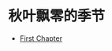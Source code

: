 # 秋叶飘零的季节 
- [First Chapter](https://github.com/494674/-/blob/main/docs/%E7%A7%8B%E5%8F%B6%E9%A3%98%E9%9B%B6%E7%9A%84%E5%AD%A3%E8%8A%82.pdf)
